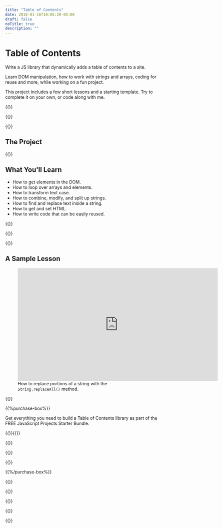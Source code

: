 ```yaml
---
title: "Table of Contents"
date: 2018-01-16T10:05:20-05:00
draft: false
noTitle: true
description: ""
---
```


<h1 class="no-padding-top no-margin-bottom h5 text-sans">Table of Contents</h1>
<p><span class="text-xlarge text-serif">Write a JS library that dynamically adds a table of contents to a site.</span></p>

<span class="text-large">Learn DOM manipulation, how to work with strings and arrays, coding for reuse and more, while working on a fun project.</span>

This project includes a few short lessons and a starting template. Try to complete it on your own, or code along with me.

{{<cta for="project">}}

<div class="padding-bottom-small">{{<pricing-link>}}</div>

{{<used-by>}}

## The Project

<!-- @TODO: Video Here -->

{{<how-it-works>}}

## What You'll Learn

- How to get elements in the DOM.
- How to loop over arrays and elements.
- How to transform text case.
- How to combine, modify, and split up strings.
- How to find and replace text inside a string.
- How to get and set HTML.
- How to write code that can be easily reused.

{{<formats>}}

{{<testimonial-group group="learn">}}

<!-- {{<bonuses promo="true">}}

{{<pricing-link>}}

{{<testimonial-group group="slack">}} -->

{{<skills>}}

## A Sample Lesson

<figure>
	<iframe class="no-margin-bottom" src="https://player.vimeo.com/video/523926408?h=116444718e" width="640" height="360" frameborder="0" allow="autoplay; fullscreen; picture-in-picture" allowfullscreen></iframe>
	<figcaption>How to replace portions of a string with the <code>String.replaceAll()</code> method.</figcaption>
</figure>

{{<cta for="bio">}}

{{%purchase-box%}}

Get everything you need to build a Table of Contents library as part of the FREE JavaScript Projects Starter Bundle.

{{<purchase-summary>}}{{</purchase-summary>}}

{{<cta for="guide-buy">}}

{{<purchase-link product="starter">}}

{{<sales-numbers>}}

{{%/purchase-box%}}

{{<testimonial-group group="purchase">}}

{{<faq>}}

{{<pricing-link>}}

{{<testimonial-group group="faq">}}

{{<not-ready-yet>}}
